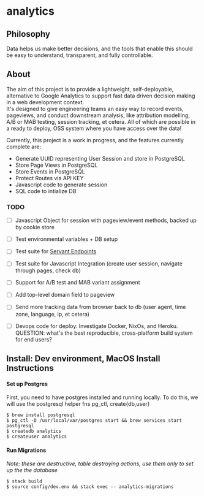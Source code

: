 # analytics    

## Philosophy
Data helps us make better decisions, and the tools that enable this should be easy to understand, transparent, and fully controllable.    

##  About
The aim of this project is to provide a lightweight, self-deployable, alternative to Google Analytics to support fast data driven decision making in a web development context.    
It's designed to give engineering teams an easy way to record events, pageviews, and conduct downstream analysis, like attribution modelling, A/B or MAB testing, session tracking, et cetera. 
All of which are possible in a ready to deploy, OSS system where you have access over the data!

Currently, this project is a work in progress, and the features currently complete are:
 - Generate UUID representing User Session and store in PostgreSQL
 - Store Page Views in PostgreSQL
 - Store Events in PostgreSQL
 - Protect Routes via API KEY
 - Javascript code to generate session
 - SQL code to intialize DB

### TODO
- [ ] Javascript Object for session with pageview/event methods, backed up by cookie store
- [ ] Test environmental variables + DB setup
- [ ] Test suite for [Servant Endpoints](https://docs.servant.dev/en/stable/cookbook/testing/Testing.html)
- [ ] Test suite for Javascript Integration (create user session, navigate through pages, check db)
- [ ] Support for A/B test and MAB variant assignment
- [ ] Add top-level domain field to pageview
- [ ] Send more tracking data from browser back to db (user agent, time zone, language, ip, et cetera)
- [ ] Devops code for deploy. Investigate Docker, NixOs, and Heroku. QUESTION: what's the best reproducible, cross-platform build system for end users?


## Install: Dev environment, MacOS Install Instructions
#### Set up Postgres
First, you need to have postgres installed and running locally. To do this, we will use the postgresql helper fns pg_ctl, create{db,user}    
```
$ brew install postgresql
$ pg_ctl -D /usr/local/var/postgres start && brew services start postgresql
$ createdb analytics
$ createuser analytics
```
#### Run Migrations
*Note: these are destructive, table destroying actions, use them only to set up the the database*
```
$ stack build
$ source config/dev.env && stack exec -- analytics-migrations
```
